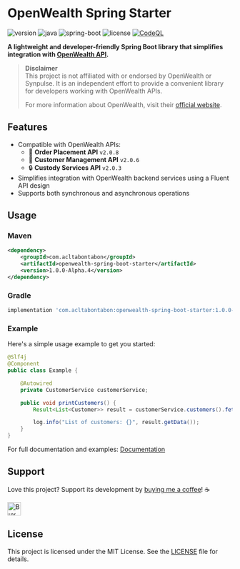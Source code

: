 
# OpenWealth Spring Starter

![version](https://img.shields.io/badge/version-1.0.0--Alpha.4-blue)
![java](https://img.shields.io/badge/java-17%2B-blue)
![spring-boot](https://img.shields.io/badge/spring--boot-3.4.x-blue)
![license](https://img.shields.io/github/license/acltabontabon/openwealth-spring-boot-starter)
[![CodeQL](https://github.com/acltabontabon/openwealth-spring-boot-starter/actions/workflows/codeql.yml/badge.svg)](https://github.com/acltabontabon/openwealth-spring-boot-starter/actions/workflows/codeql.yml)

**A lightweight and developer-friendly Spring Boot library that simplifies integration with [OpenWealth API](https://openwealth.ch).**

> **Disclaimer**  
> This project is not affiliated with or endorsed by OpenWealth or Synpulse. It is an independent effort to provide a convenient library for developers working with OpenWealth APIs.  
>
> For more information about OpenWealth, visit their [official website](https://openwealth.ch).


## Features

- Compatible with OpenWealth APIs:
  - 🚀 **Order Placement API** `v2.0.8`
  - 👥 **Customer Management API** `v2.0.6`
  - 🔒 **Custody Services API** `v2.0.3`
- Simplifies integration with OpenWealth backend services using a Fluent API design
- Supports both synchronous and asynchronous operations

## Usage

### Maven
```xml
<dependency>
    <groupId>com.acltabontabon</groupId>
    <artifactId>openwealth-spring-boot-starter</artifactId>
    <version>1.0.0-Alpha.4</version>
</dependency>
```

### Gradle
```gradle
implementation 'com.acltabontabon:openwealth-spring-boot-starter:1.0.0-Alpha.4'
```

### Example
Here's a simple usage example to get you started:
```java
@Slf4j
@Component
public class Example {

    @Autowired
    private CustomerService customerService;

    public void printCustomers() {
        Result<List<Customer>> result = customerService.customers().fetch();

        log.info("List of customers: {}", result.getData());
    }
}
```

For full documentation and examples: [Documentation](https://acltabontabon.com/openwealth-spring-boot-starter/)

## Support

Love this project? Support its development by [buying me a coffee](https://ko-fi.com/acltabontabon)! ☕

<span><a href='https://ko-fi.com/acltabontabon' target='_blank'><img style='height:30px;' src='https://az743702.vo.msecnd.net/cdn/kofi3.png?v=1' border='0' alt='Buy Me a Coffee at ko-fi.com'></a></span>


## License

This project is licensed under the MIT License. See the [LICENSE](./LICENSE) file for details.
